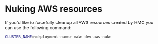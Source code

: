 # Nuking AWS resources

If you'd like to forcefully cleanup all AWS resources created by HMC you can use
the following command:

```bash
CLUSTER_NAME=<deployment-name> make dev-aws-nuke
```
